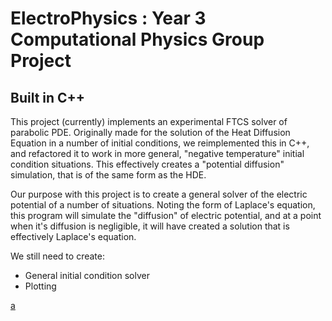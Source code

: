 # ElectroPhysics : Year 3 Computational Physics Group Project
## Built in C++

This project (currently) implements an experimental FTCS solver of parabolic PDE. Originally made for the solution of the Heat Diffusion Equation in a number of initial conditions, we reimplemented this in C++, and refactored it to work in more general, "negative temperature" initial condition situations. This effectively creates a "potential diffusion" simulation, that is of the same form as the HDE.

Our purpose with this project is to create a general solver of the electric potential of a number of situations. Noting the form of Laplace's equation, this program will simulate the "diffusion" of electric potential, and at a point when it's diffusion is negligible, it will have created a solution that is effectively Laplace's equation.

We still need to create:
 * General initial condition solver
 * Plotting

<a href="" rel="">a</a>

